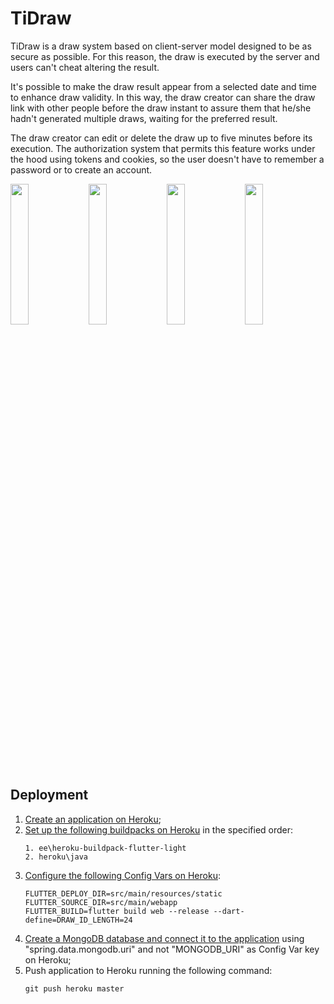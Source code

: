 ﻿# TiDraw
TiDraw is a draw system based on client-server model designed to be as secure as possible. For this reason, the draw is executed by the server and users can't cheat altering the result.

It's possible to make the draw result appear from a selected date and time to enhance draw validity. In this way, the draw creator can share the draw link with other people before the draw instant to assure them that he/she hadn't generated multiple draws, waiting for the preferred result.

The draw creator can edit or delete the draw up to five minutes before its execution. The authorization system that permits this feature works under the hood using tokens and cookies, so the user doesn't have to remember a password or to create an account.

<div>
    <img src="https://user-images.githubusercontent.com/49209517/160253161-39ecb97a-3a4a-4335-afd7-72e042a38d8b.png" width="24%"/>
    <img src="https://user-images.githubusercontent.com/49209517/160253163-b730a41e-bedb-4859-929b-78c7582f1c62.png" width="24%"/>
    <img src="https://user-images.githubusercontent.com/49209517/160252896-6c68ffee-8308-4732-bf85-f7d636ded311.png" width="24%"/>
    <img src="https://user-images.githubusercontent.com/49209517/160252815-12fe7bbc-b50e-4e92-b617-633dfe92a6a6.png" width="24%"/>
</div>

## Deployment
1. [Create an application on Heroku](https://devcenter.heroku.com/articles/creating-apps);
2. [Set up the following buildpacks on Heroku](https://devcenter.heroku.com/articles/using-multiple-buildpacks-for-an-app) in the specified order:
    ``` properties
    1. ee\heroku-buildpack-flutter-light
    2. heroku\java
    ```
3. [Configure the following Config Vars on Heroku](https://devcenter.heroku.com/articles/config-vars):
    ``` properties
    FLUTTER_DEPLOY_DIR=src/main/resources/static
    FLUTTER_SOURCE_DIR=src/main/webapp
    FLUTTER_BUILD=flutter build web --release --dart-define=DRAW_ID_LENGTH=24
    ```
4. [Create a MongoDB database and connect it to the application](https://www.mongodb.com/developer/how-to/use-atlas-on-heroku) using "spring.data.mongodb.uri" and not "MONGODB_URI" as Config Var key on Heroku;
5. Push application to Heroku running the following command:
    ``` shell
    git push heroku master
    ```

